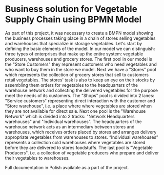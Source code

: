 # Business solution for Vegetable Supply Chain using BPMN Model

As part of this project, it was necessary to create a BMPN model showing the business processes taking place
in a chain of stores selling vegetables and warehouses that specialize in storage
vegetables.
Let's start by defining the basic elements of the model. In our model we can distinguish:
three types of enterprises that make up the entire system: vegetable producers, warehouses and
grocery stores. The first pool in our model is the "Store Customers" they represent
customers who need vegetables and who want to buy them in the store we model. Next
we have a "Stores" pool which represents the collection of grocery stores that sell to customers
retail vegetables. The stores' task is also to keep an eye on their stocks by assembling them
orders for vegetables to the headquarters of the warehouse network and collecting the delivered vegetables for the purpose
meet the needs of its customers. The "Shops" pool is divided into 2 lanes: "Service
customers" representing direct interaction with the customer and "Store warehouse", i.e. a place where
where vegetables are stored when they are not available for direct sale. Next one
pool is the "Warehouse Network" which is divided into 2 tracks: "Network Headquarters
warehouses" and "Individual warehouses". The headquarters of the warehouse network acts as an intermediary between
stores and warehouses, which receives orders placed by stores and arranges delivery
appropriate vegetables from warehouses to stores. “Individual warehouses” represents a collection
cold warehouses where vegetables are stored before they are delivered to stores
foodstuffs. The last pool is "Vegetable Producers", i.e. a collection of vegetable producers who
prepare and deliver their vegetables to warehouses.

Full documentation in Polish available as a part of the project.
